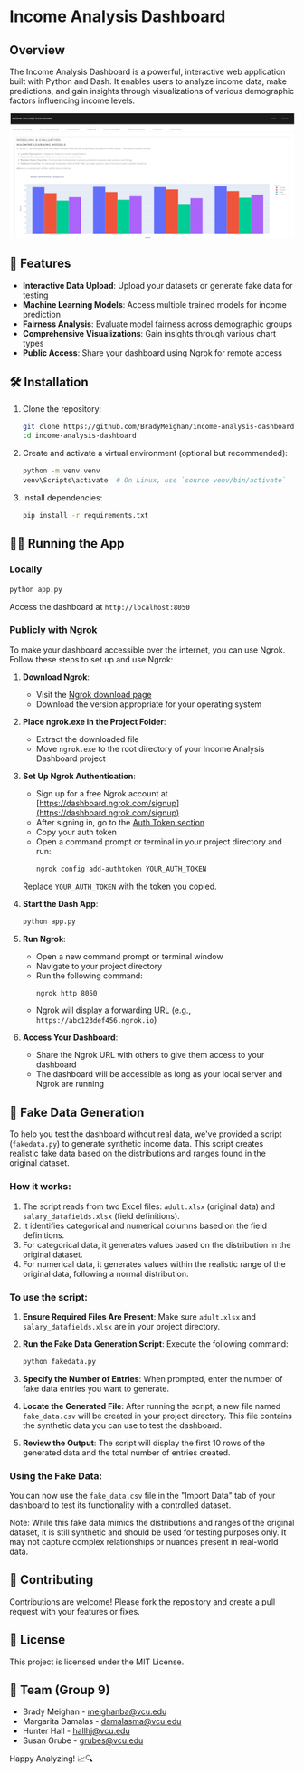 # Income Analysis Dashboard

## Overview

The Income Analysis Dashboard is a powerful, interactive web application built with Python and Dash. It enables users to analyze income data, make predictions, and gain insights through visualizations of various demographic factors influencing income levels.

![Dashboard Preview](preview.png)

## 🚀 Features

- **Interactive Data Upload**: Upload your datasets or generate fake data for testing
- **Machine Learning Models**: Access multiple trained models for income prediction
- **Fairness Analysis**: Evaluate model fairness across demographic groups
- **Comprehensive Visualizations**: Gain insights through various chart types
- **Public Access**: Share your dashboard using Ngrok for remote access

## 🛠️ Installation

1. Clone the repository:
   ```bash
   git clone https://github.com/BradyMeighan/income-analysis-dashboard.git
   cd income-analysis-dashboard
   ```

2. Create and activate a virtual environment (optional but recommended):
   ```bash
   python -m venv venv
   venv\Scripts\activate  # On Linux, use `source venv/bin/activate`
   ```

3. Install dependencies:
   ```bash
   pip install -r requirements.txt
   ```

## 🏃‍♂️ Running the App

### Locally
```bash
python app.py
```
Access the dashboard at `http://localhost:8050`

### Publicly with Ngrok

To make your dashboard accessible over the internet, you can use Ngrok. Follow these steps to set up and use Ngrok:

1. **Download Ngrok**:
   - Visit the [Ngrok download page](https://ngrok.com/download)
   - Download the version appropriate for your operating system

2. **Place ngrok.exe in the Project Folder**:
   - Extract the downloaded file
   - Move `ngrok.exe` to the root directory of your Income Analysis Dashboard project

3. **Set Up Ngrok Authentication**:
   - Sign up for a free Ngrok account at [https://dashboard.ngrok.com/signup](https://dashboard.ngrok.com/signup)
   - After signing in, go to the [Auth Token section](https://dashboard.ngrok.com/get-started/your-authtoken)
   - Copy your auth token
   - Open a command prompt or terminal in your project directory and run:
     ```bash
     ngrok config add-authtoken YOUR_AUTH_TOKEN
     ```
   Replace `YOUR_AUTH_TOKEN` with the token you copied.

4. **Start the Dash App**:
   ```bash
   python app.py
   ```

5. **Run Ngrok**:
   - Open a new command prompt or terminal window
   - Navigate to your project directory
   - Run the following command:
     ```bash
     ngrok http 8050
     ```
   - Ngrok will display a forwarding URL (e.g., `https://abc123def456.ngrok.io`)

6. **Access Your Dashboard**:
   - Share the Ngrok URL with others to give them access to your dashboard
   - The dashboard will be accessible as long as your local server and Ngrok are running

## 🎲 Fake Data Generation

To help you test the dashboard without real data, we've provided a script (`fakedata.py`) to generate synthetic income data. This script creates realistic fake data based on the distributions and ranges found in the original dataset.

### How it works:

1. The script reads from two Excel files: `adult.xlsx` (original data) and `salary_datafields.xlsx` (field definitions).
2. It identifies categorical and numerical columns based on the field definitions.
3. For categorical data, it generates values based on the distribution in the original dataset.
4. For numerical data, it generates values within the realistic range of the original data, following a normal distribution.

### To use the script:

1. **Ensure Required Files Are Present**:
   Make sure `adult.xlsx` and `salary_datafields.xlsx` are in your project directory.

2. **Run the Fake Data Generation Script**:
   Execute the following command:
   ```bash
   python fakedata.py
   ```

3. **Specify the Number of Entries**:
   When prompted, enter the number of fake data entries you want to generate.

4. **Locate the Generated File**:
   After running the script, a new file named `fake_data.csv` will be created in your project directory. This file contains the synthetic data you can use to test the dashboard.

5. **Review the Output**:
   The script will display the first 10 rows of the generated data and the total number of entries created.

### Using the Fake Data:

You can now use the `fake_data.csv` file in the "Import Data" tab of your dashboard to test its functionality with a controlled dataset.

Note: While this fake data mimics the distributions and ranges of the original dataset, it is still synthetic and should be used for testing purposes only. It may not capture complex relationships or nuances present in real-world data.

## 🤝 Contributing

Contributions are welcome! Please fork the repository and create a pull request with your features or fixes.

## 📄 License

This project is licensed under the MIT License.

## 👥 Team (Group 9)

- Brady Meighan - [meighanba@vcu.edu](mailto:meighanba@vcu.edu)
- Margarita Damalas - [damalasma@vcu.edu](mailto:damalasma@vcu.edu)
- Hunter Hall - [hallhj@vcu.edu](mailto:hallhj@vcu.edu)
- Susan Grube - [grubes@vcu.edu](mailto:grubes@vcu.edu)

Happy Analyzing! 📈🔍
